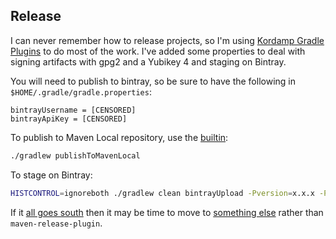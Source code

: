 
## Release

I can never remember how to release projects, so I'm using [Kordamp Gradle Plugins](https://aalmiray.github.io/kordamp-gradle-plugins/) to do most of the work.  I've added some properties to deal with signing artifacts with gpg2 and a Yubikey 4 and staging on Bintray.

You will need to publish to bintray, so be sure to have the following in `$HOME/.gradle/gradle.properties`:

```
bintrayUsername = [CENSORED]
bintrayApiKey = [CENSORED]
```

To publish to Maven Local repository, use the [builtin](https://docs.gradle.org/current/userguide/publishing_maven.html#publishing_maven:install):

```bash
./gradlew publishToMavenLocal
```

To stage on Bintray:

```bash
HISTCONTROL=ignoreboth ./gradlew clean bintrayUpload -Pversion=x.x.x -Psigning.gnupg.passphrase=123456 --info
```

If it [all goes south](https://dzone.com/articles/why-i-never-use-maven-release) then it may be time to move to [something else](https://axelfontaine.com/blog/dead-burried.html) rather than `maven-release-plugin`.
